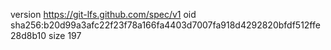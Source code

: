 version https://git-lfs.github.com/spec/v1
oid sha256:b20d99a3afc22f23f78a166fa4403d7007fa918d4292820bfdf512ffe28d8b10
size 197

